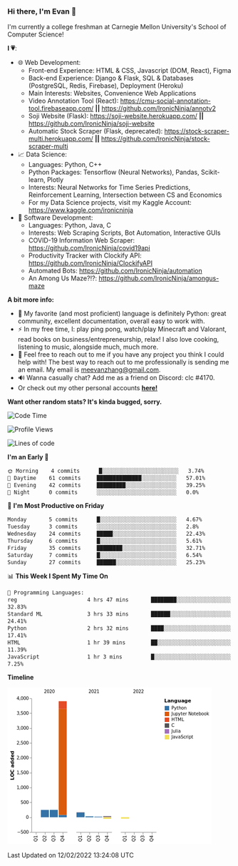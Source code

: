 ### Hi there, I'm Evan 👋

I'm currently a college freshman at Carnegie Mellon University's School of Computer Science!

**I 💗**:
  - 🌐 Web Development: 
    - Front-end Experience: HTML & CSS, Javascript (DOM, React), Figma
    - Back-end Experience: Django & Flask, SQL & Databases (PostgreSQL, Redis, Firebase), Deployment (Heroku)
    - Main Interests: Websites, Convenience Web Applications
    - Video Annotation Tool (React): https://cmu-social-annotation-tool.firebaseapp.com/ **||** https://github.com/IronicNinja/annotv2
    - Soji Website (Flask): https://soji-website.herokuapp.com/ **||** https://github.com/IronicNinja/soji-website
    - Automatic Stock Scraper (Flask, deprecated): https://stock-scraper-multi.herokuapp.com/ **||** https://github.com/IronicNinja/stock-scraper-multi
  - 📈 Data Science: 
    - Languages: Python, C++
    - Python Packages: Tensorflow (Neural Networks), Pandas, Scikit-learn, Plotly
    - Interests: Neural Networks for Time Series Predictions, Reinforcement Learning, Intersection between CS and Economics
    - For my Data Science projects, visit my Kaggle Account: https://www.kaggle.com/ironicninja
  - 🤖 Software Development: 
    - Languages: Python, Java, C
    - Interests: Web Scraping Scripts, Bot Automation, Interactive GUIs
    - COVID-19 Information Web Scraper: https://github.com/IronicNinja/covid19api
    - Productivity Tracker with Clockify API: https://github.com/IronicNinja/ClockifyAPI
    - Automated Bots: https://github.com/IronicNinja/automation
    - An Among Us Maze?!?: https://github.com/IronicNinja/amongus-maze
  
**A bit more info:**
- 🐍 My favorite (and most proficient) language is definitely Python: great community, excellent documentation, overall easy to work with.
- ⚡ In my free time, I: play ping pong, watch/play Minecraft and Valorant, read books on business/entrepreneurship, relax! I also love cooking, listening to music, alongside much, much more.
- 👯 Feel free to reach out to me if you have any project you think I could help with! The best way to reach out to me professionally is sending me an email. My email is meevanzhang@gmail.com.
- 🔊 Wanna casually chat? Add me as a friend on Discord: clc #4170.
- Or check out my other personal accounts <a href="https://linktr.ee/IronicNinja"><b>here!</b></a>

**Want other random stats? It's kinda bugged, sorry.**
<!--START_SECTION:waka-->
![Code Time](http://img.shields.io/badge/Code%20Time-360%20hrs%2057%20mins-blue)

![Profile Views](http://img.shields.io/badge/Profile%20Views-0-blue)

![Lines of code](https://img.shields.io/badge/From%20Hello%20World%20I%27ve%20Written-5%20Thousand%20lines%20of%20code-blue)

**I'm an Early 🐤** 

```text
🌞 Morning    4 commits      █░░░░░░░░░░░░░░░░░░░░░░░░   3.74% 
🌆 Daytime    61 commits     ██████████████░░░░░░░░░░░   57.01% 
🌃 Evening    42 commits     █████████░░░░░░░░░░░░░░░░   39.25% 
🌙 Night      0 commits      ░░░░░░░░░░░░░░░░░░░░░░░░░   0.0%

```
📅 **I'm Most Productive on Friday** 

```text
Monday       5 commits      █░░░░░░░░░░░░░░░░░░░░░░░░   4.67% 
Tuesday      3 commits      ░░░░░░░░░░░░░░░░░░░░░░░░░   2.8% 
Wednesday    24 commits     █████░░░░░░░░░░░░░░░░░░░░   22.43% 
Thursday     6 commits      █░░░░░░░░░░░░░░░░░░░░░░░░   5.61% 
Friday       35 commits     ████████░░░░░░░░░░░░░░░░░   32.71% 
Saturday     7 commits      █░░░░░░░░░░░░░░░░░░░░░░░░   6.54% 
Sunday       27 commits     ██████░░░░░░░░░░░░░░░░░░░   25.23%

```


📊 **This Week I Spent My Time On** 

```text
💬 Programming Languages: 
reg                      4 hrs 47 mins       ████████░░░░░░░░░░░░░░░░░   32.83% 
Standard ML              3 hrs 33 mins       ██████░░░░░░░░░░░░░░░░░░░   24.41% 
Python                   2 hrs 32 mins       ████░░░░░░░░░░░░░░░░░░░░░   17.41% 
HTML                     1 hr 39 mins        ██░░░░░░░░░░░░░░░░░░░░░░░   11.39% 
JavaScript               1 hr 3 mins         █░░░░░░░░░░░░░░░░░░░░░░░░   7.25%

```

**Timeline**

![Chart not found](https://raw.githubusercontent.com/IronicNinja/IronicNinja/main/charts/bar_graph.png) 


 Last Updated on 12/02/2022 13:24:08 UTC
<!--END_SECTION:waka-->
